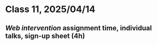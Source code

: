 # Class 11, 2025/04/14

## *Web intervention* assignment time, individual talks, sign-up sheet (4h)
